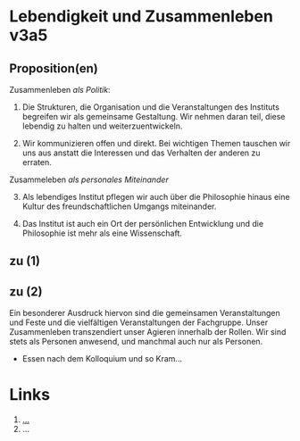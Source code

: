 <!---
   NAME - The NAME of this project is:
ethos

  FILE - The FILENAME of the current file is:
/v3a5.md

  CREATION - This project was CREATED on:
2017-01-28-16:15:00 UTC

  MODIFICATION - This project was last MODIFIED on:
2017-01-28-16:15:00 UTC

  VERSION - The current VERSION of this project is:
<git-commit-hash>-2017-01-28-16:15:00 UTC

  CREATOR(S) - This project was CREATED by:
Michael Czechowski, Martin Maga

  CONTACT - You can CONTACT the creator(s) or developer(s) of this project at:
E-Mail: mail@martinmaga.de

  COPYRIGHT - The COPYRIGHT holder of this project is:
COPYRIGHT (c) 2016 Martin Maga

  LICENSE - This project is LICENSED under the following license:
Martin Maga 2016 CC BY-SA 4.0 https://creativecommons.org

  SUBFILE – This is a SUBFILE! For more INFORMATION on this project go to:
/README.md
--->

# Lebendigkeit und Zusammenleben v3a5

## Proposition(en)

Zusammenleben *als Politik*:

1. Die Strukturen, die Organisation und die Veranstaltungen des Instituts begreifen wir als gemeinsame Gestaltung. Wir nehmen daran teil, diese lebendig zu halten und weiterzuentwickeln.

2. Wir kommunizieren offen und direkt. Bei wichtigen Themen tauschen wir uns aus anstatt die Interessen und das Verhalten der anderen zu erraten.

Zusammeleben *als personales Miteinander*

3. Als lebendiges Institut pflegen wir auch über die Philosophie hinaus eine Kultur des freundschaftlichen Umgangs miteinander.

4. Das Institut ist auch ein Ort der persönlichen Entwicklung und die Philosophie ist mehr als eine Wissenschaft.



## zu (1)



## zu (2)

Ein besonderer Ausdruck hiervon sind die gemeinsamen Veranstaltungen und Feste und die vielfältigen Veranstaltungen der Fachgruppe.
Unser Zusammenleben transzendiert unser Agieren innerhalb der Rollen.
Wir sind stets als Personen anwesend, und manchmal auch nur als Personen.

  - Essen nach dem Kolloquium und so Kram...


# Links
  1. […](…)
  2. …
